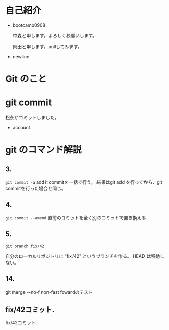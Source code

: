 ﻿# 自己紹介

- bootcamp0908

  中森と申します。よろしくお願いします。

  岡田と申します。pullしてみます。
- newline


# Git のこと

# git commit
 松永がコミットしました。

- account

# git のコマンド解説
## 3.
`git commit -a`
addとcommitを一括で行う。
結果はgit add を行ってから、git commitを行った場合と同じ。


## 4.
`git commit --amend`
直前のコミットを全く別のコミットで置き換える

## 5.
`git branch fix/42`

自分のローカルリポジトリに "fix/42" というブランチを作る。 HEAD は移動しない。

## 14.
git merge --no-f
non-fast fowardのテスト

## fix/42コミット.
fix/42コミット.
